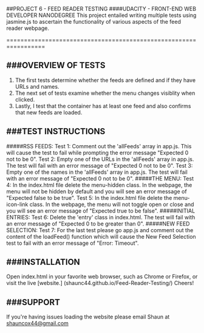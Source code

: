 ##PROJECT 6 - FEED READER TESTING
####UDACITY - FRONT-END WEB DEVELOPER NANODEGREE
This project entailed writing multiple tests using jasmine.js to
ascertain the functionality of various aspects of the feed reader
webpage.

=================================================================


###OVERVIEW OF TESTS
-----------------------------------------------------------------
1.	The first tests determine whether the feeds are defined and
	if they have URLs and names.
2.	The next set of tests examine whether the menu changes
	visiblity when clicked.
3.	Lastly, I test that the container has at least one feed and
	also confirms that new feeds are loaded.


###TEST INSTRUCTIONS
-----------------------------------------------------------------
#####RSS FEEDS:
	Test 1:	Comment out the 'allFeeds' array in app.js. This will
			cause the test to fail while prompting the error 
			message "Expected 0 not to be 0".
	Test 2:	Empty one of the URLs in the 'allFeeds' array in
			app.js. The test will fail with an error message of
			"Expected 0 not to be 0".
	Test 3:	Empty one of the names in the 'allFeeds' array in
			app.js. The test will fail with an error message of
			"Expected 0 not to be 0".
#####THE MENU:
	Test 4:	In the index.html file delete the menu-hidden class.
			In the webpage, the menu will not be hidden by
			default and you will see an error message of
			"Expected false to be true".
	Test 5:	In the index.html file delete the menu-icon-link
			class. In the webpage, the menu will not toggle
			open or close and you will see an error message of
			"Expected true to be false".
#####INITIAL ENTRIES:
	Test 6:	Delete the 'entry' class in index.html. The test
			will fail with an error message of "Expected 0 to
			be greater than 0".
#####NEW FEED SELECTION:
	Test 7:	For the last test please go app.js and comment out
			the content of the loadFeed() function which will
			cause the New Feed Selection test to fail with an
			error message of "Error: Timeout".


###INSTALLATION
-----------------------------------------------------------------
Open index.html in your favorite web browser, such as Chrome or
Firefox, or visit the live [website.]
(shaunc44.github.io/Feed-Reader-Testing/) Cheers!


###SUPPORT
-----------------------------------------------------------------
If you're having issues loading the website please email Shaun
at shauncox44@gmail.com
